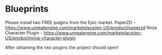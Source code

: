 # Blueprints

Please install two FREE pulgins from the Epic market.
PaperZD - https://www.unrealengine.com/marketplace/en-US/product/paperzd
Ninja Character Plugin - https://www.unrealengine.com/marketplace/en-US/product/ninja-character-plugin

After obtaining the two plugins the project should open! 
